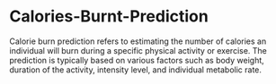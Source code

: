 # Calories-Burnt-Prediction
Calorie burn prediction refers to estimating the number of calories an individual will burn during a specific physical activity or exercise. The prediction is typically based on various factors such as body weight, duration of the activity, intensity level, and individual metabolic rate.
